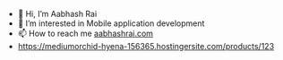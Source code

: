 - 👋 Hi, I’m Aabhash Rai
- 👀 I’m interested in Mobile application development
- 📫 How to reach me [aabhashrai.com](https://aabhashrai.com/)
- https://mediumorchid-hyena-156365.hostingersite.com/products/123

<!---
AabhashRai13/AabhashRai13 is a ✨ special ✨ repository because its `README.md` (this file) appears on your GitHub profile.
You can click the Preview link to take a look at your changes.
--->
